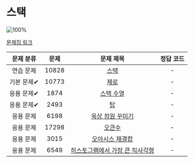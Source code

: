 # 스택

![100%](https://progress-bar.xyz/0/?scale=8&title=progress&width=500&color=babaca&suffix=/8)

[문제집 링크](https://www.acmicpc.net/workbook/view/7309)

| 문제 분류 | 문제 | 문제 제목 | 정답 코드 |
| :--: | :--: | :--: | :--: |
| 연습 문제 | 10828 | [스택](https://www.acmicpc.net/problem/10828) | - |
| 기본 문제✔ | 10773 | [제로](https://www.acmicpc.net/problem/10773) | - |
| 응용 문제✔ | 1874 | [스택 수열](https://www.acmicpc.net/problem/1874) | - |
| 응용 문제✔ | 2493 | [탑](https://www.acmicpc.net/problem/2493) | - |
| 응용 문제 | 6198 | [옥상 정원 꾸미기](https://www.acmicpc.net/problem/6198) | - |
| 응용 문제 | 17298 | [오큰수](https://www.acmicpc.net/problem/17298) | - |
| 응용 문제 | 3015 | [오아시스 재결합](https://www.acmicpc.net/problem/3015) | - |
| 응용 문제 | 6549 | [히스토그램에서 가장 큰 직사각형](https://www.acmicpc.net/problem/6549) | - |
